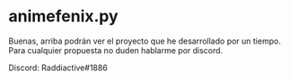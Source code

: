 # animefenix.py

Buenas, arriba podrán ver el proyecto que he desarrollado por un tiempo. Para cualquier propuesta no duden hablarme por discord.

Discord: Raddiactive#1886
